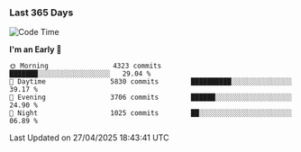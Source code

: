 ### Last 365 Days
<!--START_SECTION:waka-->
![Code Time](http://img.shields.io/badge/Code%20Time-1%2C099%20hrs%2045%20mins-blue)

**I'm an Early 🐤** 

```text
🌞 Morning                4323 commits        ███████░░░░░░░░░░░░░░░░░░   29.04 % 
🌆 Daytime                5830 commits        ██████████░░░░░░░░░░░░░░░   39.17 % 
🌃 Evening                3706 commits        ██████░░░░░░░░░░░░░░░░░░░   24.90 % 
🌙 Night                  1025 commits        ██░░░░░░░░░░░░░░░░░░░░░░░   06.89 % 
```



 Last Updated on 27/04/2025 18:43:41 UTC
<!--END_SECTION:waka-->

<!--
**BrianCurliss/BrianCurliss** is a ✨ _special_ ✨ repository because its `README.md` (this file) appears on your GitHub profile.

Here are some ideas to get you started:

- 🔭 I’m currently working on ...
- 🌱 I’m currently learning ...
- 👯 I’m looking to collaborate on ...
- 🤔 I’m looking for help with ...
- 💬 Ask me about ...
- 📫 How to reach me: ...
- 😄 Pronouns: ...
- ⚡ Fun fact: ...
-->
